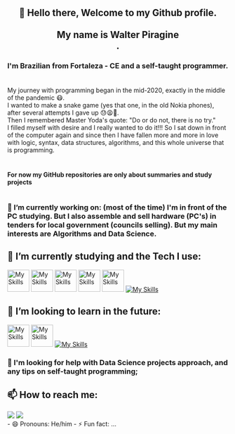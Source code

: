 <h2 align="center"> 🖖 Hello there, Welcome to my Github profile. <br> <br>  My name is Walter Piragine <br>. </h2> 
<p align="center">
 
          
### I'm Brazilian from Fortaleza - CE and a self-taught programmer. <br> <br> 
My journey with programming began in the mid-2020, exactly in the middle of the pandemic 😷. <br>I wanted to make a snake game (yes that one, in the old Nokia phones), after several attempts I gave up 😓😩🥵.<br> Then I remembered Master Yoda's  quote: "Do or do not, there is no try." <br> I filled myself with desire and I really wanted to do it!!! So I sat down in front of the computer again and since then I have fallen more and more in love with logic, syntax, data structures, algorithms, and this whole universe that is programming.
#   
#### For now my GitHub repositories are only about summaries and study projects
#   
###  🔭 I’m currently working on: (most of the time) I'm in front of the PC studying. But I also assemble and sell hardware (PC's) in tenders for local government (councils selling). But my main interests are Algorithms and Data Science.


##  🌱 I’m currently studying and the Tech I use:
<img src="https://cdn.icon-icons.com/icons2/2107/PNG/512/file_type_vscode_icon_130084.png" alt="My Skills" width="50" height="50"> <img src="https://pandas.pydata.org//static/img/favicon_white.ico" alt="My Skills" width="50" height="50"> <img src="https://cdn-icons-png.flaticon.com/512/8616/8616578.png" alt="My Skills" width="50" height="50"> <img src="https://cdn.iconscout.com/icon/free/png-256/free-data-science-46-1170621.png" alt="My Skills" width="50" height="50"> <img src="https://cdn-icons-png.flaticon.com/128/4025/4025644.png" alt="My Skills" width="50" height="50"> [![My Skills](https://skillicons.dev/icons?i=py,html,django,git&theme=dark)](https://skillicons.dev) 

##  🚀 I’m looking to learn in the future: 
<img src="https://cdn-icons-png.flaticon.com/512/8637/8637099.png" alt="My Skills" width="50" height="50"> <img src="https://cdn-icons-png.flaticon.com/512/5181/5181965.png" alt="My Skills" width="50" height="50"> [![My Skills](https://skillicons.dev/icons?i=tensorflow,azure,docker,aws,kubernetes&theme=dark)](https://skillicons.dev)

### 🤔 I'm looking for help with Data Science projects approach, and any tips on self-taught programming;
##  📫 How to reach me: <br>
<div>
<a href = "mailto:walter.jnior@gmail.com"><img loading="lazy" src="https://img.shields.io/badge/Gmail-D14836?style=for-the-badge&logo=gmail&logoColor=white" target="_blank"></a>
<a href="https://www.linkedin.com/in/walterpiragine/" target="_blank"><img loading="lazy" src="https://img.shields.io/badge/-LinkedIn-%230077B5?style=for-the-badge&logo=linkedin&logoColor=white" target="_blank"></a>   
</div> 
- 😄 Pronouns: He/him
- ⚡ Fun fact: ...


<!--
**swmeme/swmeme** is a ✨ _special_ ✨ repository because its `README.md` (this file) appears on your GitHub profile.

Here are some ideas to get you started:



-->
